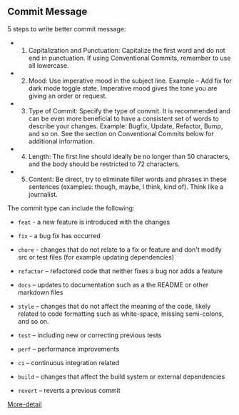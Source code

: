 ## Commit Message

5 steps to write better commit message:

- 1. Capitalization and Punctuation: Capitalize the first word and do not end in punctuation. If using Conventional Commits, remember to use all lowercase.

- 2. Mood: Use imperative mood in the subject line. Example – Add fix for dark mode toggle state. Imperative mood gives the tone you are giving an order or request.

- 3. Type of Commit: Specify the type of commit. It is recommended and can be even more beneficial to have a consistent set of words to describe your changes. Example: Bugfix, Update, Refactor, Bump, and so on. See the section on Conventional Commits below for additional information.

- 4. Length: The first line should ideally be no longer than 50 characters, and the body should be restricted to 72 characters.

- 5. Content: Be direct, try to eliminate filler words and phrases in these sentences (examples: though, maybe, I think, kind of). Think like a journalist.

The commit type can include the following:

- `feat` - a new feature is introduced with the changes

- `fix` - a bug fix has occurred

- `chore` - changes that do not relate to a fix or feature and don't modify src or test files (for example updating dependencies)

- `refactor` – refactored code that neither fixes a bug nor adds a feature

- `docs` – updates to documentation such as a the README or other markdown files

- `style` – changes that do not affect the meaning of the code, likely related to code formatting such as white-space, missing semi-colons, and so on.

- `test` – including new or correcting previous tests

- `perf` – performance improvements

- `ci` – continuous integration related

- `build` – changes that affect the build system or external dependencies

- `revert` – reverts a previous commit

[More-detail](https://www.freecodecamp.org/news/how-to-write-better-git-commit-messages/)
